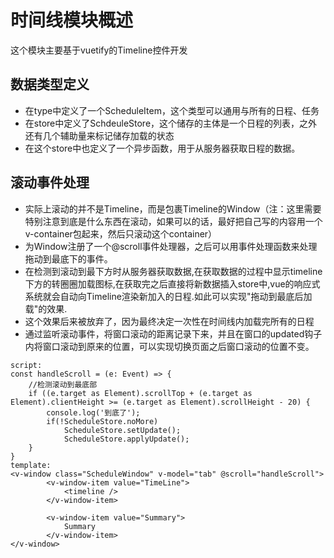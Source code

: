 # 时间线模块概述
这个模块主要基于vuetify的Timeline控件开发
## 数据类型定义
- 在type中定义了一个ScheduleItem，这个类型可以通用与所有的日程、任务
- 在store中定义了SchdeuleStore，这个储存的主体是一个日程的列表，之外还有几个辅助量来标记储存加载的状态
- 在这个store中也定义了一个异步函数，用于从服务器获取日程的数据。
## 滚动事件处理
- 实际上滚动的并不是Timeline，而是包裹Timeline的Window（注：这里需要特别注意到底是什么东西在滚动，如果可以的话，最好把自己写的内容用一个v-container包起来，然后只滚动这个container）
- 为Window注册了一个@scroll事件处理器，之后可以用事件处理函数来处理拖动到最底下的事件。
- 在检测到滚动到最下方时从服务器获取数据,在获取数据的过程中显示timeline下方的转圈圈加载图标,在获取完之后直接将新数据插入store中,vue的响应式系统就会自动向Timeline渲染新加入的日程.如此可以实现"拖动到最底后加载"的效果.
- 这个效果后来被放弃了，因为最终决定一次性在时间线内加载完所有的日程
- 通过监听滚动事件，将窗口滚动的距离记录下来，并且在窗口的updated钩子内将窗口滚动到原来的位置，可以实现切换页面之后窗口滚动的位置不变。
```
script:
const handleScroll = (e: Event) => {
	//检测滚动到最底部
	if ((e.target as Element).scrollTop + (e.target as Element).clientHeight >= (e.target as Element).scrollHeight - 20) {
		console.log('到底了');
		if(!ScheduleStore.noMore)
			ScheduleStore.setUpdate();
			ScheduleStore.applyUpdate();
	}
}
template:
<v-window class="ScheduleWindow" v-model="tab" @scroll="handleScroll">
		<v-window-item value="TimeLine">
			<timeline />
		</v-window-item>

		<v-window-item value="Summary">
			Summary
		</v-window-item>
</v-window>

```